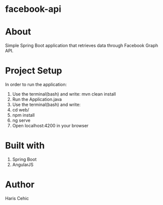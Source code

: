 # facebook-api

# About

Simple Spring Boot application that retrieves data through Facebook Graph API.

# Project Setup

In order to run the application:
1. Use the terminal(bash) and write: mvn clean install
2. Run the Application.java
3. Use the terminal(bash) and write: 
  1. cd web/
  2. npm install
  3. ng serve
4. Open localhost:4200 in your browser

# Built with

1. Spring Boot
2. AngularJS

# Author

Haris Cehic



